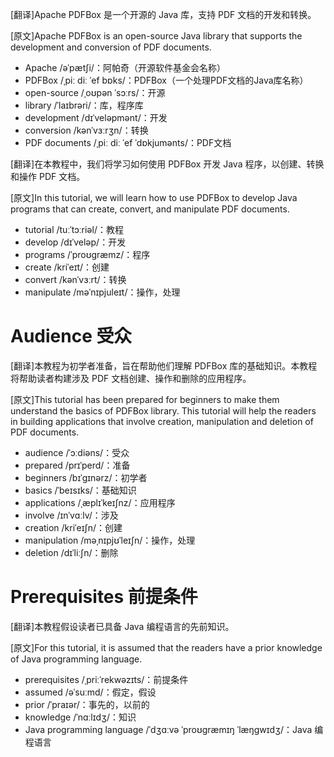 [翻译]Apache PDFBox 是一个开源的 Java 库，支持 PDF 文档的开发和转换。

[原文]Apache PDFBox is an open-source Java library that supports the development and conversion of PDF documents.
- Apache /əˈpætʃi/：阿帕奇（开源软件基金会名称）  
- PDFBox /ˌpiː diː ˈef bɒks/：PDFBox（一个处理PDF文档的Java库名称）  
- open-source /ˌoʊpən ˈsɔːrs/：开源  
- library /ˈlaɪbrəri/：库，程序库  
- development /dɪˈveləpmənt/：开发  
- conversion /kənˈvɜːrʒn/：转换  
- PDF documents /ˌpiː diː ˈef ˈdɒkjumənts/：PDF文档  


[翻译]在本教程中，我们将学习如何使用 PDFBox 开发 Java 程序，以创建、转换和操作 PDF 文档。

[原文]In this tutorial, we will learn how to use PDFBox to develop Java programs that can create, convert, and manipulate PDF documents.  

- tutorial /tuːˈtɔːriəl/：教程  
- develop /dɪˈveləp/：开发  
- programs /ˈproʊɡræmz/：程序  
- create /kriˈeɪt/：创建  
- convert /kənˈvɜːrt/：转换  
- manipulate /məˈnɪpjuleɪt/：操作，处理  

  

  
# Audience 受众 
[翻译]本教程为初学者准备，旨在帮助他们理解 PDFBox 库的基础知识。本教程将帮助读者构建涉及 PDF 文档创建、操作和删除的应用程序。

[原文]This tutorial has been prepared for beginners to make them understand the basics of PDFBox library. This tutorial will help the readers in building applications that involve creation, manipulation and deletion of PDF documents.  

- audience /ˈɔːdiəns/：受众  
- prepared /prɪˈperd/：准备  
- beginners /bɪˈɡɪnərz/：初学者  
- basics /ˈbeɪsɪks/：基础知识  
- applications /ˌæplɪˈkeɪʃnz/：应用程序  
- involve /ɪnˈvɑːlv/：涉及  
- creation /kriˈeɪʃn/：创建  
- manipulation /məˌnɪpjʊˈleɪʃn/：操作，处理  
- deletion /dɪˈliːʃn/：删除  

  

  
# Prerequisites 前提条件 
[翻译]本教程假设读者已具备 Java 编程语言的先前知识。

[原文]For this tutorial, it is assumed that the readers have a prior knowledge of Java programming language.  

- prerequisites /ˌpriːˈrekwəzɪts/：前提条件  
- assumed /əˈsuːmd/：假定，假设  
- prior /ˈpraɪər/：事先的，以前的  
- knowledge /ˈnɑːlɪdʒ/：知识  
- Java programming language /ˈdʒɑːvə ˈproʊɡræmɪŋ ˈlæŋɡwɪdʒ/：Java 编程语言  

